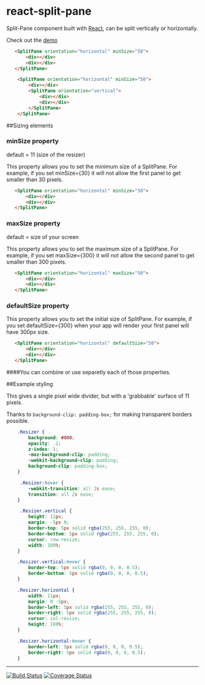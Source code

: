 # react-split-pane

Split-Pane component built with [React](http://facebook.github.io/react), can be split vertically or horizontally.

Check out the [demo](http://zonked-knife.surge.sh/)


```html
   <SplitPane orientation="horizontal" minSize="50">
       <div></div>
       <div></div>
   </SplitPane>
```

```html
    <SplitPane orientation="horizontal" minSize="50">
        <div></div>
        <SplitPane orientation="vertical">
            <div></div>
            <div></div>
        </SplitPane>
    </SplitPane>
```
##Sizing elements

### minSize property

default = 11 (size of the resizer)

This property allows you to set the minimum size of a SplitPane. For example, if you set minSize={30} it will not allow the first panel to get smaller than 30 pixels.

```html
   <SplitPane orientation="horizontal" minSize="50">
       <div></div>
       <div></div>
   </SplitPane>
```

### maxSize property
default = size of your screen 

This property allows you to set the maximum size of a SplitPane. For example, if you set maxSize={300} it will not allow the second panel to get smaller than 300 pixels.

```html
   <SplitPane orientation="horizontal" maxSize="50">
       <div></div>
       <div></div>
   </SplitPane>
```


### defaultSize property

This property allows you to set the initial size of SplitPane. For example, if you set defaultSize={300} when your app will render your first panel will have 300px size.

```html
   <SplitPane orientation="horizontal" defaultSize="50">
       <div></div>
       <div></div>
   </SplitPane>
```

####You can combine or use separetly each of those properties.




##Example styling

This gives a single pixel wide divider, but with a 'grabbable' surface of 11 pixels.

Thanks to ```background-clip: padding-box;``` for making transparent borders possible.


```css
    .Resizer {
        background: #000;
        opacity: .2;
        z-index: 1;
        -moz-background-clip: padding;
        -webkit-background-clip: padding;
        background-clip: padding-box;
    }

     .Resizer:hover {
        -webkit-transition: all 2s ease;
        transition: all 2s ease;
    }

     .Resizer.vertical {
        height: 11px;
        margin: -5px 0;
        border-top: 5px solid rgba(255, 255, 255, 0);
        border-bottom: 5px solid rgba(255, 255, 255, 0);
        cursor: row-resize;
        width: 100%;
    }

    .Resizer.vertical:hover {
        border-top: 5px solid rgba(0, 0, 0, 0.5);
        border-bottom: 5px solid rgba(0, 0, 0, 0.5);
    }

    .Resizer.horizontal {
        width: 11px;
        margin: 0 -5px;
        border-left: 5px solid rgba(255, 255, 255, 0);
        border-right: 5px solid rgba(255, 255, 255, 0);
        cursor: col-resize;
        height: 100%;
    }

    .Resizer.horizontal:hover {
        border-left: 5px solid rgba(0, 0, 0, 0.5);
        border-right: 5px solid rgba(0, 0, 0, 0.5);
    }
 ```

***

[![Build Status](https://travis-ci.org/tomkp/react-split-pane.png)](https://travis-ci.org/tomkp/react-split-pane)
[![Coverage Status](https://coveralls.io/repos/tomkp/react-split-pane/badge.svg)](https://coveralls.io/r/tomkp/react-split-pane)
